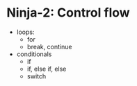 # Ninja-2: Control flow
- loops:
    - for
    - break, continue
- conditionals
    - if
    - if, else if, else
    - switch